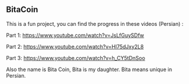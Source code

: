 BitaCoin
--------

This is a fun project, you can find the progress in these videos (Persian) : 

Part 1: https://www.youtube.com/watch?v=JsLfGuySDfw

Part 2: https://www.youtube.com/watch?v=Hl75dJxy2L8

Part 3: https://www.youtube.com/watch?v=h_CY5tDnSoo

Also the name is Bita Coin, Bita is my daughter. Bita means unique in Persian. 